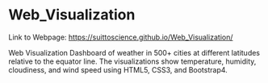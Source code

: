 # Web_Visualization

Link to Webpage: https://suittoscience.github.io/Web_Visualization/

Web Visualization Dashboard of weather in 500+ cities at different latitudes relative to the equator line. The visualizations show temperature, humidity, cloudiness, and wind speed using HTML5, CSS3, and Bootstrap4.
